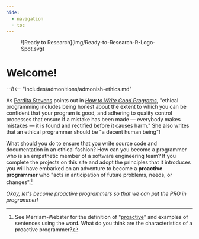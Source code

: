 ```yaml
---
hide:
  - navigation
  - toc
---
```


<figure markdown>
  ![Ready to Research](img/Ready-to-Research-R-Logo-Spot.svg)
</figure>

# Welcome!

--8<-- "includes/admonitions/admonish-ethics.md"

As [Perdita Stevens](https://www.stevens-bradfield.com/~perdita/) points out in
[*How to Write Good
Programs*](https://www.cambridge.org/gb/academic/subjects/computer-science/computing-general-interest/how-write-good-programs-guide-students),
"ethical programming includes being honest about the extent to which you can be
confident that your program is good, and adhering to quality control processes
that ensure if a mistake has been made &mdash; everybody makes mistakes &mdash;
it is found and rectified before it causes harm." She also writes that an
ethical programmer should be "a decent human being"!

What should you do to ensure that you write source code and documentation in an
ethical fashion? How can you become a programmer who is an empathetic member of
a software engineering team? If you complete the projects on this site and adopt
the principles that it introduces you will have embarked on an adventure to
become a **proactive programmer** who "acts in anticipation of future problems,
needs, or changes".[^1]

*Okay, let's become proactive programmers so that we can put the PRO in
programmer!*

[^1]: See Merriam-Webster for the definition of
  "[proactive](https://www.merriam-webster.com/dictionary/proactive)" and
  examples of sentences using the word. What do you think are the
  characteristics of a proactive programmer?
